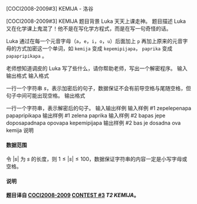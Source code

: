 



[COCI2008-2009#3] KEMIJA - 洛谷














[COCI2008-2009#3] KEMIJA
题目背景
Luka 天天上课走神。
题目描述
Luka 又在化学课上鬼混了！他不是在写化学方程式，而是在写一句奇怪的话。

Luka 通过在每一个元音字母（$\texttt{a}$，$\texttt{e}$，$\texttt{i}$，$\texttt{o}$，$\texttt{u}$）后面加上 $\texttt{p}$ 再加上原来的元音字母的方式加密这一个单词，如  $\texttt{kemija}$ 变成  $\texttt{kepemipijapa}$， $\texttt{paprika}$ 变成  $\texttt{papapripikapa}$ 。

老师想知道调皮的 Luka 写了些什么，请你帮助老师，写出一个解密程序。
输入输出格式
输入格式

一行一个字符串 $s$，表示加密后的句子，数据保证不会有前导空格与尾随空格，但句子中间可能出现空格。
输出格式

一行一个字符串，表示解密后的句子。
输入输出样例
输入样例 #1
zepelepenapa papapripikapa
输出样例 #1
zelena paprika
输入样例 #2
bapas jepe doposapadnapa opovapa kepemipijapa
输出样例 #2
bas je dosadna ova kemija
说明
#### 数据范围

令 $|s|$ 为 $s$ 的长度，则 $1 \leq |s| \leq 100$，数据保证字符串的内容一定是小写字母或空格。


#### 说明

**题目译自 [COCI2008-2009](https://hsin.hr/coci/archive/2008_2009/) [CONTEST #3](https://hsin.hr/coci/archive/2008_2009/contest3_tasks.pdf) *T2 KEMIJA*。**








